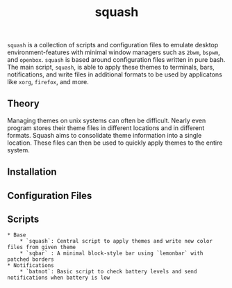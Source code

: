 <div align='center'>
    <h1>squash</h1><br>
</div>

`squash` is a collection of scripts and configuration files
to emulate desktop environment-features with minimal window
managers such as `2bwm`, `bspwm`, and `openbox`.
`squash` is based around configuration files written in 
pure bash. 
The main script, `squash`, is able to apply these themes to terminals, 
bars, notifications, and write files in additional formats to be used
by applicatons like `xorg`, `firefox`, and more. 

## Theory

Managing themes on unix systems can often be difficult. 
Nearly even program stores their theme files in different locations
and in different formats. 
Squash aims to consolidate theme information into a single location. 
These files can then be used to quickly apply themes to the entire system.

## Installation

## Configuration Files

## Scripts
    * Base
        * `squash`: Central script to apply themes and write new color files from given theme
        * `sqbar` : A minimal block-style bar using `lemonbar` with patched borders
    * Notifications
        * `batnot`: Basic script to check battery levels and send notifications when battery is low

